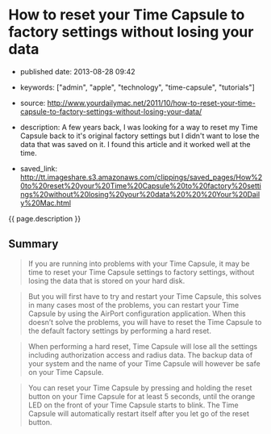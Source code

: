 # How to reset your Time Capsule to factory settings without losing your data

- published date: 2013-08-28 09:42
- keywords: ["admin", "apple", "technology", "time-capsule", "tutorials"]
- source: http://www.yourdailymac.net/2011/10/how-to-reset-your-time-capsule-to-factory-settings-without-losing-your-data/
- description: A few years back, I was looking for a way to reset my Time Capsule back to it's original factory settings
but I didn't want to lose the data that was saved on it. I found this article and it worked well
at the time.

- saved_link: http://tt.imageshare.s3.amazonaws.com/clippings/saved_pages/How%20to%20reset%20your%20Time%20Capsule%20to%20factory%20settings%20without%20losing%20your%20data%20%20%20Your%20Daily%20Mac.html


{{ page.description }}

## Summary

> If you are running into problems with your Time Capsule, it may be time to reset your Time Capsule settings to factory settings, without losing the data that is stored on your hard disk.

> But you will first have to try and restart your Time Capsule, this solves in many cases most of the problems, you can restart your Time Capsule by using the AirPort configuration application. When this doesn’t solve the problems, you will have to reset the Time Capsule to the default factory settings by performing a hard reset.

> When performing a hard reset, Time Capsule will lose all the settings including authorization access and radius data. The backup data of your system and the name of your Time Capsule will however be safe on your Time Capsule.

> You can reset your Time Capsule by pressing and holding the reset button on your Time Capsule for at least 5 seconds, until the orange LED on the front of your Time Capsule starts to blink. The Time Capsule will automatically restart itself after you let go of the reset button.
